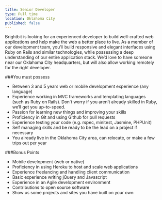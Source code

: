 ```yaml
---
title: Senior Developer
type: Full time
location: Oklahoma City
published: false
---
```

Brightbit is looking for an experienced developer to build well-crafted web applications and help make the web a better place to live. As a member of our development team, you'll build responsive and elegant interfaces using Ruby on Rails and similar technologies, while possessing a deep understanding of our entire application stack. We’d love to have someone near our Oklahoma City headquarters, but will also allow working remotely for the right developer.

###You must possess
* Between 3 and 5 years web or mobile development experience (any language)
* Experience working in MVC frameworks and templating languages (such as Ruby on Rails). Don't worry if you aren’t already skilled in Ruby, we’ll get you up-to-speed.
* Passion for learning new things and improving your skills
* Proficiency in Git and using Github for pull requests
* Experience testing your code (e.g. rspec, minitest, Jasmine, PHPUnit)
* Self managing skills and be ready to be the lead on a project if necessary
* You already live in the Oklahoma City area, can relocate, or make a few trips out per year


###Bonus Points
* Mobile development (web or native)
* Proficiency in using Heroku to host and scale web applications
* Experience freelancing and handling client communication
* Basic experience writing jQuery and Javascript
* Experience in an Agile development environment
* Contributions to open source software
* Show us some projects and sites you have built on your own
